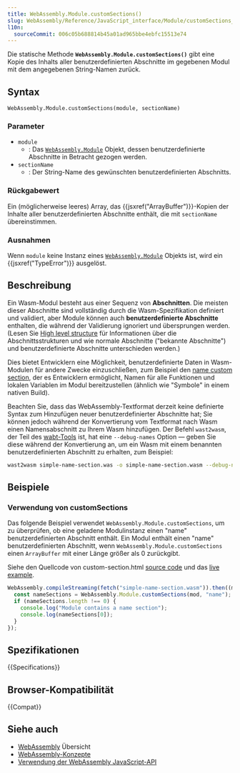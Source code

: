 ```yaml
---
title: WebAssembly.Module.customSections()
slug: WebAssembly/Reference/JavaScript_interface/Module/customSections_static
l10n:
  sourceCommit: 006c05b688814b45a01ad965bbe4ebfc15513e74
---
```


Die statische Methode **`WebAssembly.Module.customSections()`** gibt eine Kopie
des Inhalts aller benutzerdefinierten Abschnitte im gegebenen Modul mit dem angegebenen String-Namen zurück.

## Syntax

```js-nolint
WebAssembly.Module.customSections(module, sectionName)
```

### Parameter

- `module`
  - : Das [`WebAssembly.Module`](/de/docs/WebAssembly/Reference/JavaScript_interface/Module) Objekt, dessen benutzerdefinierte Abschnitte in Betracht gezogen werden.
- `sectionName`
  - : Der String-Name des gewünschten benutzerdefinierten Abschnitts.

### Rückgabewert

Ein (möglicherweise leeres) Array, das {{jsxref("ArrayBuffer")}}-Kopien der Inhalte aller benutzerdefinierten Abschnitte enthält, die mit `sectionName` übereinstimmen.

### Ausnahmen

Wenn `module` keine Instanz eines [`WebAssembly.Module`](/de/docs/WebAssembly/Reference/JavaScript_interface/Module) Objekts ist, wird ein
{{jsxref("TypeError")}} ausgelöst.

## Beschreibung

Ein Wasm-Modul besteht aus einer Sequenz von **Abschnitten**. Die meisten dieser Abschnitte sind vollständig durch die Wasm-Spezifikation definiert und validiert, aber Module können auch **benutzerdefinierte Abschnitte** enthalten, die während der Validierung ignoriert und übersprungen werden. (Lesen Sie [High level structure](https://github.com/WebAssembly/design/blob/main/BinaryEncoding.md#high-level-structure)
für Informationen über die Abschnittsstrukturen und wie normale Abschnitte ("bekannte Abschnitte") und benutzerdefinierte Abschnitte unterschieden werden.)

Dies bietet Entwicklern eine Möglichkeit, benutzerdefinierte Daten in Wasm-Modulen für andere Zwecke einzuschließen, zum Beispiel den [name custom section](https://github.com/WebAssembly/design/blob/main/BinaryEncoding.md#name-section), der es Entwicklern ermöglicht, Namen für alle Funktionen und lokalen Variablen im Modul bereitzustellen (ähnlich wie "Symbole" in einem nativen Build).

Beachten Sie, dass das WebAssembly-Textformat derzeit keine definierte Syntax zum Hinzufügen neuer benutzerdefinierter Abschnitte hat; Sie können jedoch während der Konvertierung vom Textformat nach Wasm einen Namensabschnitt zu Ihrem Wasm hinzufügen. Der Befehl `wast2wasm`, der Teil des [wabt-Tools](https://github.com/webassembly/wabt) ist, hat eine `--debug-names` Option — geben Sie diese während der Konvertierung an, um ein Wasm mit einem benannten benutzerdefinierten Abschnitt zu erhalten, zum Beispiel:

```bash
wast2wasm simple-name-section.was -o simple-name-section.wasm --debug-names
```

## Beispiele

### Verwendung von customSections

Das folgende Beispiel verwendet `WebAssembly.Module.customSections`, um zu überprüfen, ob eine geladene Modulinstanz einen "name" benutzerdefinierten Abschnitt enthält. Ein Modul enthält einen "name" benutzerdefinierten Abschnitt, wenn `WebAssembly.Module.customSections` einen `ArrayBuffer` mit einer Länge größer als 0 zurückgibt.

Siehe den Quellcode von custom-section.html [source code](https://github.com/mdn/webassembly-examples/blob/main/other-examples/custom-section.html)
und das [live example](https://mdn.github.io/webassembly-examples/other-examples/custom-section.html).

```js
WebAssembly.compileStreaming(fetch("simple-name-section.wasm")).then((mod) => {
  const nameSections = WebAssembly.Module.customSections(mod, "name");
  if (nameSections.length !== 0) {
    console.log("Module contains a name section");
    console.log(nameSections[0]);
  }
});
```

## Spezifikationen

{{Specifications}}

## Browser-Kompatibilität

{{Compat}}

## Siehe auch

- [WebAssembly](/de/docs/WebAssembly) Übersicht
- [WebAssembly-Konzepte](/de/docs/WebAssembly/Guides/Concepts)
- [Verwendung der WebAssembly JavaScript-API](/de/docs/WebAssembly/Guides/Using_the_JavaScript_API)

